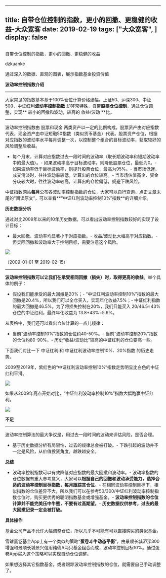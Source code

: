 
---
title:   自带仓位控制的指数，更小的回撤、更稳健的收益-大众宽客
date: 2019-02-19
tags: ["大众宽客", ]
display: false
---


## 



自带仓位控制的指数，更小的回撤、更稳健的收益




dzkuanke




通过深入的数据、直观的图表，展示指数基金投资价值


**波动率控制指数介绍**

****

大家常见的指数基本基于100%仓位计算价格涨幅。上证50、沪深300、中证500、中证红利**波动率控制指数** 却非常特殊，自带**股票仓位控制**，通过仓位调整，实现** 较小的回撤和波动，较高的 收益/波动 **比。

****

波动率控制指数由 股票和现金 两类资产以一定的比例构成，股票资产由对应指数代表，现金资产由中证短融50指数（类似货币基金）代表。股票资产仓位，根据对应指数的波动率水平每月调整一次，以控制整个组合的目标波动率，获取较好的风险调整后收益。


- 每个月末，计算对应指数过去一段时间的波动率（取长期波动率和短期波动率中的最大值）。- 如果波动率高于目标波动率，则降低股票仓位，最低为0。- 如果波动率低于目标波动率，则提升股票仓位，最高为95%。- 当市场低迷、成交清淡时，往往波动率较低，计算出的仓位较高。- 当市场估值高企、资金分歧较大时，往往波动率较高，计算出的仓位偏低，规避下跌风险。


中证指数网站**每月**公布各波动率控制指数的仓位，大家可以自行查询。点击文章末尾的“阅读原文”，可以查看**“中证红利波动率控制10%”指数**的详细介绍。



**历史数据分析**



通过对比2009年以来的10年历史数据，可以看出波动率控制指数较好的实现了设计目标：
- 最大回撤、波动率均显著小于对应指数。- 收益/波动比大幅高于对应指数。- 但实际回撤和波动率大于控制目标，需要注意这个风险。
<img class="" data-copyright="0" data-ratio="0.5961538461538461" data-s="300,640" src="https://mmbiz.qpic.cn/mmbiz_png/PKw3FQPmhIhjUibsPlMQ4ibOAUKIRv6VVFRBTfnpGicoI6ZWULcotdejMV4QHZmMzbibh2ME7w4ZuS906ag35DnCcw/640?wx_fmt=png" data-type="png" data-w="832"/>

（2009-01-01 至 2019-02-15）

****

**波动率控制指数可以让我们在承受相同回撤（损失）时，取得更高的收益**。举个具体的例子：
- 假设我们能承受的最大回撤是20%；- “中证红利波动率控制10%”指数的最大回撤是20.4%，所以我们可以全仓买入，实现年化收益7.5%；- 中证红利指数的最大回撤是46.5%，为了将损失控制在20%，我们只能买入 20/46.5=43%仓位的中证红利，最终年化收益为 13.8*43%=5.9%。


从表格中，我们还可以看出仓位计算的一点儿规律：
- 当前“波动率控制10%”指数的仓位约40-50%。- 当前“波动率控制20%”指数的仓位约80-90%。- 历史“收益/波动比”较高的中证红利的仓位要高一些。


下面我们对比一下 中证红利 和 中证红利波动率控制10%、20%指数 的历史走势。



2009至2019年，紫红色的“中证红利波动率控制10%”指数走势明显比白色的中证红利平滑。

<img class="" data-copyright="0" data-ratio="0.4757396449704142" data-s="300,640" src="https://mmbiz.qpic.cn/mmbiz_png/PKw3FQPmhIhjUibsPlMQ4ibOAUKIRv6VVFITKtrSoUxYfuQlf0PoHpKlOicSoPa7AgWjqlCa2OLjKw4UmmBZ1l7ibA/640?wx_fmt=png" data-type="png" data-w="1690" style=""/>



如果从2009年高点开始对比，“中证红利波动率控制10%”指数大幅跑赢中证红利。

<img class="" data-copyright="0" data-ratio="0.46989374262101535" data-s="300,640" src="https://mmbiz.qpic.cn/mmbiz_png/PKw3FQPmhIhjUibsPlMQ4ibOAUKIRv6VVFOo0URS1h5DSZAaYnm832rVXQqbicnc5e3XY5Lo6ANoLiatbSGUWpwFTA/640?wx_fmt=png" data-type="png" data-w="1694" style=""/>



**不足**

****

波动率控制算法的最大争议是，用过去一段时间的波动来评估风险，是否合理。
- 基于历史数据分析有局限性，过去的规律总会被打破。- 下跌引起的波动并不一定是风险，从价值投资角度，越跌越安全。


**总结**

**<mpcpc js_editor_cpcad="" class="js_cpc_area res_iframe cpc_iframe" src="/cgi-bin/readtemplate?t=tmpl/cpc_tmpl#1550459450483" data-category_id_list="48|32|26|1|27|28|44|45|46|39|8|3|35|41|5|31|6|7|24|37|22|11|40|47|15|36|43|16|17|42" data-id="1550459450483"></mpcpc>**
- 波动率控制指数可以有效降低对应指数的最大回撤和波动率。- 波动率指数的仓位数据有重大参考意义，大家可以**根据自己的回撤和波动承受能力，选择合适的波动率控制目标指数，每月跟踪其仓位**。- 在相同波动率控制目标下，相似指数的仓位差异不大，所以我们可以在参考50/300/中证红利波动率控制指数仓位时，购买更优秀的聪明指数基金或增强基金。- **波动率控制指数的仓位计算并不能完美压中牛熊，不要有过高期望。**- **历史数据仅供参考，过去的最大回撤记录一定会被打破。**




**具体操作**



基金公司产品不允许大幅调整仓位，所以几乎不可能有可以直接购买的类似基金。



雪球蛋卷基金App上有一个类似的策略“**蛋卷斗牛动态平衡**”，由景顺长城沪深300增强和景顺长城景兴信用纯债A两只基金组合而成，波动率控制目标10%。通过蛋卷App买入这个策略可以实现自动仓位调整。



如果想选择其它指数基金，或者跟踪波动率控制指数的仓位，就需要自己手动调整了。








